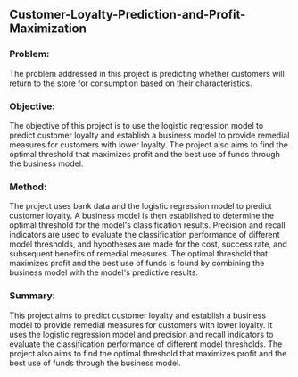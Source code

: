 ## Customer-Loyalty-Prediction-and-Profit-Maximization

### Problem:
The problem addressed in this project is predicting whether customers will return to the store for consumption based on their characteristics.

### Objective:
The objective of this project is to use the logistic regression model to predict customer loyalty and establish a business model to provide remedial measures for customers with lower loyalty. The project also aims to find the optimal threshold that maximizes profit and the best use of funds through the business model.

### Method:
The project uses bank data and the logistic regression model to predict customer loyalty. A business model is then established to determine the optimal threshold for the model's classification results. Precision and recall indicators are used to evaluate the classification performance of different model thresholds, and hypotheses are made for the cost, success rate, and subsequent benefits of remedial measures. The optimal threshold that maximizes profit and the best use of funds is found by combining the business model with the model's predictive results.

### Summary:
This project aims to predict customer loyalty and establish a business model to provide remedial measures for customers with lower loyalty. It uses the logistic regression model and precision and recall indicators to evaluate the classification performance of different model thresholds. The project also aims to find the optimal threshold that maximizes profit and the best use of funds through the business model.
